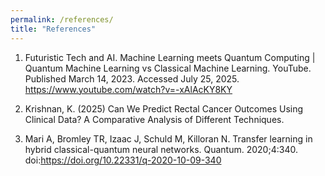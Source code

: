 ```yaml
---
permalink: /references/
title: "References"
---
```


1. Futuristic Tech and AI. Machine Learning meets Quantum Computing | Quantum Machine Learning vs Classical Machine Learning. YouTube. Published March 14, 2023. Accessed July 25, 2025. https://www.youtube.com/watch?v=-xAlAcKY8KY

2. Krishnan, K. (2025) Can We Predict Rectal Cancer Outcomes Using Clinical Data? A Comparative Analysis of Different Techniques.

3. Mari A, Bromley TR, Izaac J, Schuld M, Killoran N. Transfer learning in hybrid classical-quantum neural networks. Quantum. 2020;4:340. doi:https://doi.org/10.22331/q-2020-10-09-340
   
















